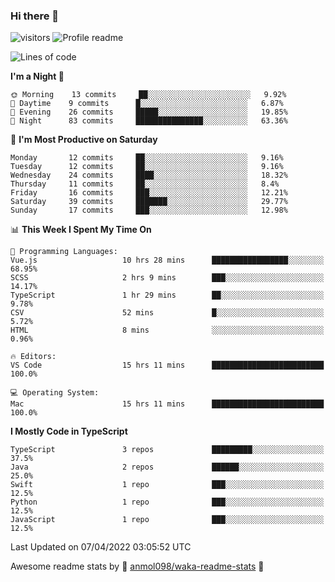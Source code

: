 ### Hi there 👋  
![visitors](https://visitor-badge.laobi.icu/badge?page_id=leverglowh) ![Profile readme](https://github.com/leverglowh/leverglowh/workflows/Profile%20readme/badge.svg?branch=master)

<!--START_SECTION:waka-->
![Lines of code](https://img.shields.io/badge/From%20Hello%20World%20I%27ve%20Written-17%20Thousand%20lines%20of%20code-blue)

**I'm a Night 🦉** 

```text
🌞 Morning    13 commits     ██░░░░░░░░░░░░░░░░░░░░░░░   9.92% 
🌆 Daytime    9 commits      █░░░░░░░░░░░░░░░░░░░░░░░░   6.87% 
🌃 Evening    26 commits     █████░░░░░░░░░░░░░░░░░░░░   19.85% 
🌙 Night      83 commits     ███████████████░░░░░░░░░░   63.36%

```
📅 **I'm Most Productive on Saturday** 

```text
Monday       12 commits     ██░░░░░░░░░░░░░░░░░░░░░░░   9.16% 
Tuesday      12 commits     ██░░░░░░░░░░░░░░░░░░░░░░░   9.16% 
Wednesday    24 commits     ████░░░░░░░░░░░░░░░░░░░░░   18.32% 
Thursday     11 commits     ██░░░░░░░░░░░░░░░░░░░░░░░   8.4% 
Friday       16 commits     ███░░░░░░░░░░░░░░░░░░░░░░   12.21% 
Saturday     39 commits     ███████░░░░░░░░░░░░░░░░░░   29.77% 
Sunday       17 commits     ███░░░░░░░░░░░░░░░░░░░░░░   12.98%

```


📊 **This Week I Spent My Time On** 

```text
💬 Programming Languages: 
Vue.js                   10 hrs 28 mins      █████████████████░░░░░░░░   68.95% 
SCSS                     2 hrs 9 mins        ███░░░░░░░░░░░░░░░░░░░░░░   14.17% 
TypeScript               1 hr 29 mins        ██░░░░░░░░░░░░░░░░░░░░░░░   9.78% 
CSV                      52 mins             █░░░░░░░░░░░░░░░░░░░░░░░░   5.72% 
HTML                     8 mins              ░░░░░░░░░░░░░░░░░░░░░░░░░   0.96%

🔥 Editors: 
VS Code                  15 hrs 11 mins      █████████████████████████   100.0%

💻 Operating System: 
Mac                      15 hrs 11 mins      █████████████████████████   100.0%

```

**I Mostly Code in TypeScript** 

```text
TypeScript               3 repos             █████████░░░░░░░░░░░░░░░░   37.5% 
Java                     2 repos             ██████░░░░░░░░░░░░░░░░░░░   25.0% 
Swift                    1 repo              ███░░░░░░░░░░░░░░░░░░░░░░   12.5% 
Python                   1 repo              ███░░░░░░░░░░░░░░░░░░░░░░   12.5% 
JavaScript               1 repo              ███░░░░░░░░░░░░░░░░░░░░░░   12.5%

```



 Last Updated on 07/04/2022 03:05:52 UTC
<!--END_SECTION:waka-->


Awesome readme stats by :star2: [anmol098/waka-readme-stats](https://github.com/anmol098/waka-readme-stats) :star2:
